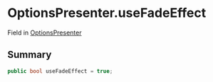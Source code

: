 # OptionsPresenter.useFadeEffect

Field in [OptionsPresenter](/docs/api/csharp/yarn.unity.optionspresenter.md)

## Summary



```csharp
public bool useFadeEffect = true;
```

